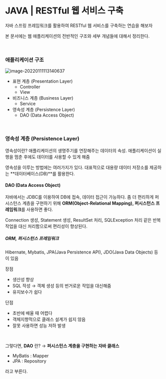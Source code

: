 # JAVA | RESTful  웹 서비스 구축

자바 스프링 프레임워크를 활용하여 RESTful 웹 서비스를 구축하는 연습을 해보자

본 문서에는 웹 애플리케이션의 전반적인 구조와 세부 개념들에 대해서 정리한다.

<br>

### 애플리케이션 구조

![image-20220111113140637](C:\Users\YB\AppData\Roaming\Typora\typora-user-images\image-20220111113140637.png)

- 표현 계층 (Presentation Layer)
  - Controller
  - View
- 비즈니스 계층 (Business Layer)
  - Service
- 영속성 계층 (Persistence Layer)
  - DAO (Data Access Object)

<br>

### 영속성 계층 (Persistence Layer)

영속성이란? 애플리케이션의 생명주기를 연장해주는 데이터의 속성. 애플리케이션이 실행을 멈춘 후에도 데이터를 사용할 수 있게 해줌

영속성을 이루는 방법에는 여러가지가 있다. 대표적으로 대용량 데이터 저장소를 제공하는 **데이터베이스(DB)**를 활용한다.



#### DAO (Data Access Object)

자바에서는 JDBC를 이용하여 DB에 접속, 데이터 접근이 가능하다. 좀 더 편리하게 퍼시스턴스 계층을 구현하기 위해 **ORM(Object-Relational Mapping), 퍼시스턴스 프레임워크**를 사용하면 좋다.

Connection 생성, Statement 생성, ResultSet 처리, SQLException 처리 같은 반복작업을 대신 처리함으로써 편리성이 향상된다.

##### ORM, 퍼시스턴스 프레임워크

Hibernate, Mybatis, JPA(Java Persistence API), JDO(Java Data Objects) 등이 있음

장점

- 생산성 향상
- SQL 작성 → 객체 생성 등의 번거로운 작업을 대신해줌
- 유지보수가 쉽다

단점

- 초반에 배울 때 어렵다
- 객체지향적으로 클래스 설계가 쉽지 않음
- 잘못 사용하면 성능 저하 발생

<br>

그렇다면, **DAO** 란? → **퍼시스턴스 계층을 구현하는 자바 클래스**

- MyBatis : Mapper
- JPA : Repository

라고 부른다.


